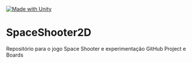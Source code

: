 [![Made with Unity](https://img.shields.io/badge/Made%20with-Unity-57b9d3.svg?style=for-the-badge&logo=unity)](https://unity3d.com)

# SpaceShooter2D
Repositório para o jogo Space Shooter e experimentação GitHub Project e Boards
